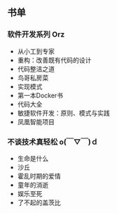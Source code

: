 ## 书单

### 软件开发系列 Orz
* 从小工到专家
* 重构：改善既有代码的设计
* 代码整洁之道
* 鸟哥私房菜
* 实现模式
* 第一本Docker书
* 代码大全
* 敏捷软件开发：原则、模式与实践
* 凤凰智能项目

### 不谈技术真轻松 o(￣▽￣)ｄ

* 生命是什么
* 沙丘
* 霍乱时期的爱情
* 童年的消逝
* 娱乐至死
* 了不起的盖茨比
